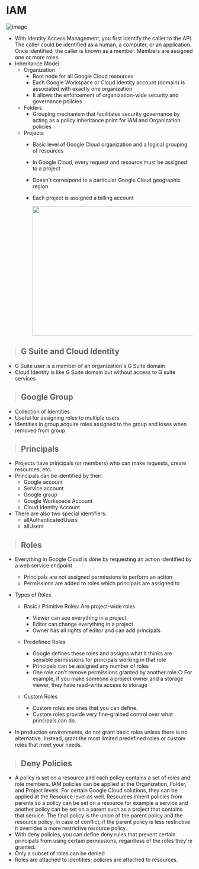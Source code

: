 # IAM

  ![image](https://github.com/user-attachments/assets/6fe32403-ce6b-497c-982a-ad40593ac1f0)

- With Identity Access Management, you first identify the caller to the API. The caller could be identified as a human, a computer, or an application. Once identified, the caller is known as a member. Members are assigned one or more roles.
- Inheritance Model
  - Organization
    - Root node for all Google Cloud resources
    - Each Google Workspace or Cloud Identity account (domain) is associated with exactly one organization
    - It allows the enforcement of organization-wide security and governance policies
  - Folders
    - Grouping mechanism that facilitates security governance by acting as a policy inheritance point for IAM and Organization policies
  - Projects
    - Basic level of Google Cloud organization and a logical grouping of resources
    - In Google Cloud, every request and resource must be assigned to a project
    - Doesn't correspond to a particular Google Cloud geographic region
    - Each project is assigned a billing account
   
      <img src="https://user-images.githubusercontent.com/19702456/222905653-00cbff0f-1444-44f9-9eee-9b47bc93f32b.png" width="600" height="350" >

> ## G Suite and Cloud Identity
- G Suite user is a member of an organization's G Suite domain
- Cloud Identity is like G Suite domain but without access to G suite services

> ## Google Group
- Collection of Identities
- Useful for assigning roles to multiple users
- Identities in group acquire roles assigned to the group and loses when removed from group

> ## Principals
- Projects have principals (or members) who can make requests, create resources, etc.
- Principals can be identified by their:
  - Google account
  - Service account
  - Google group
  - Google Workspace Account
  - Cloud Identity Account
- There are also two special identifiers:
  - allAuthenticatedUsers
  - allUsers

> ## Roles
- Everything in Google Cloud is done by requesting an action identified by a web service endpoint
  - Principals are not assigned permissions to perform an action
  - Permissions are added to roles which principals are assigned to

- Types of Roles
    - Basic / Primitive Roles: Are project-wide roles
      - Viewer can see everything in a project
      - Editor can change everything in a project
      - Owner has all rights of editor and can add principals

    - Predefined Roles
      - Google defines these roles and assigns what it thinks are sensible permissions for principals working in that role
      - Principals can be assigned any number of roles
      - One role can’t remove permissions granted by another role ○ For example, if you make someone a project owner and a storage viewer, they have read-write access to storage
    
    - Custom Roles
      - Custom roles are ones that you can define.
      - Custom roles provide very fine-grained control over what principals can do. 
- In production environments, do not grant basic roles unless there is no alternative. Instead, grant the most limited predefined roles or custom roles that meet your needs.

> ## Deny Policies
- A policy is set on a resource and each policy contains a set of roles and role members. IAM policies can be applied at the Organization, Folder, and Project levels. For certain Google Cloud solutions, they can be applied at the Resource level as well. Resources inherit policies from parents so a policy can be set on a resource for example a service and another policy can be set on a parent such as a project that contains that service. The final policy is the union of the parent policy and the resource policy. In case of conflict, if the parent policy is less restrictive it overrides a more restrictive resource policy. 
- With deny policies, you can define deny rules that prevent certain principals from using certain permissions, regardless of the roles they're granted.
- Only a subset of roles can be denied
- Roles are attached to identities; policies are attached to resources.


